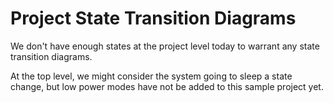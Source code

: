 # Project State Transition Diagrams

We don't have enough states at the project level today to warrant any state transition diagrams.

At the top level, we might consider the system going to sleep a state change, but low power modes have not be added to this sample project yet.